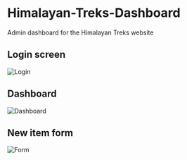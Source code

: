 # Himalayan-Treks-Dashboard
Admin dashboard for the Himalayan Treks website

## Login screen
![Login](https://cdn.discordapp.com/attachments/841538439606304818/1011532447067938957/Screenshot_from_2022-08-23_12-37-35.png)

## Dashboard
![Dashboard](https://cdn.discordapp.com/attachments/841538439606304818/1011532446619140096/Screenshot_from_2022-08-23_12-37-58.png)

## New item form
![Form](https://cdn.discordapp.com/attachments/841538439606304818/1011532446229078057/Screenshot_from_2022-08-23_12-38-11.png)
